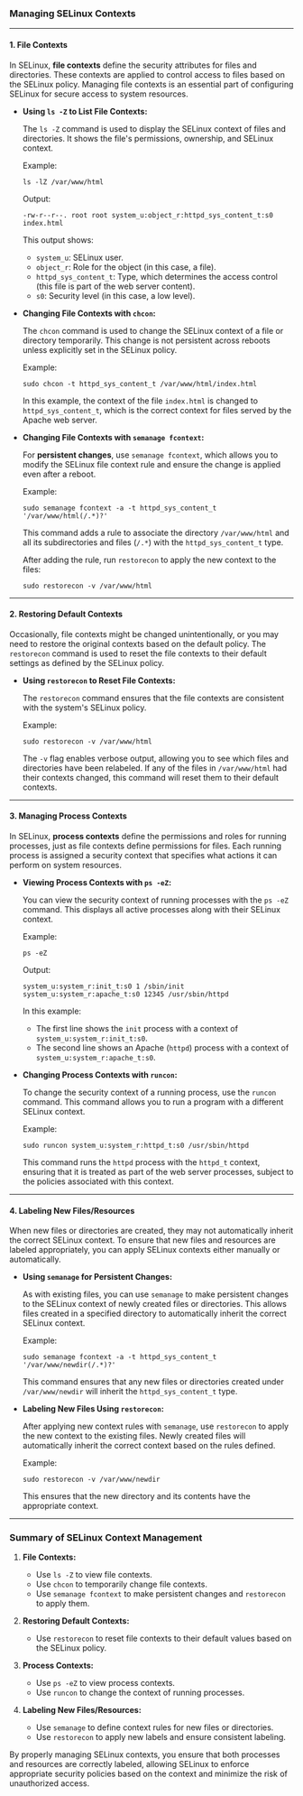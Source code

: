 ### **Managing SELinux Contexts**

---

#### **1. File Contexts**

In SELinux, **file contexts** define the security attributes for files and directories. These contexts are applied to control access to files based on the SELinux policy. Managing file contexts is an essential part of configuring SELinux for secure access to system resources.

- **Using `ls -Z` to List File Contexts:**

   The `ls -Z` command is used to display the SELinux context of files and directories. It shows the file's permissions, ownership, and SELinux context.

   Example:
   ```
   ls -lZ /var/www/html
   ```

   Output:
   ```
   -rw-r--r--. root root system_u:object_r:httpd_sys_content_t:s0 index.html
   ```
   This output shows:
   - `system_u`: SELinux user.
   - `object_r`: Role for the object (in this case, a file).
   - `httpd_sys_content_t`: Type, which determines the access control (this file is part of the web server content).
   - `s0`: Security level (in this case, a low level).

- **Changing File Contexts with `chcon`:**

   The `chcon` command is used to change the SELinux context of a file or directory temporarily. This change is not persistent across reboots unless explicitly set in the SELinux policy.

   Example:
   ```
   sudo chcon -t httpd_sys_content_t /var/www/html/index.html
   ```
   In this example, the context of the file `index.html` is changed to `httpd_sys_content_t`, which is the correct context for files served by the Apache web server.

- **Changing File Contexts with `semanage fcontext`:**

   For **persistent changes**, use `semanage fcontext`, which allows you to modify the SELinux file context rule and ensure the change is applied even after a reboot.

   Example:
   ```
   sudo semanage fcontext -a -t httpd_sys_content_t '/var/www/html(/.*)?'
   ```
   This command adds a rule to associate the directory `/var/www/html` and all its subdirectories and files (`/.*`) with the `httpd_sys_content_t` type.

   After adding the rule, run `restorecon` to apply the new context to the files:
   ```
   sudo restorecon -v /var/www/html
   ```

---

#### **2. Restoring Default Contexts**

Occasionally, file contexts might be changed unintentionally, or you may need to restore the original contexts based on the default policy. The `restorecon` command is used to reset the file contexts to their default settings as defined by the SELinux policy.

- **Using `restorecon` to Reset File Contexts:**

   The `restorecon` command ensures that the file contexts are consistent with the system's SELinux policy.

   Example:
   ```
   sudo restorecon -v /var/www/html
   ```

   The `-v` flag enables verbose output, allowing you to see which files and directories have been relabeled. If any of the files in `/var/www/html` had their contexts changed, this command will reset them to their default contexts.

---

#### **3. Managing Process Contexts**

In SELinux, **process contexts** define the permissions and roles for running processes, just as file contexts define permissions for files. Each running process is assigned a security context that specifies what actions it can perform on system resources.

- **Viewing Process Contexts with `ps -eZ`:**

   You can view the security context of running processes with the `ps -eZ` command. This displays all active processes along with their SELinux context.

   Example:
   ```
   ps -eZ
   ```

   Output:
   ```
   system_u:system_r:init_t:s0 1 /sbin/init
   system_u:system_r:apache_t:s0 12345 /usr/sbin/httpd
   ```

   In this example:
   - The first line shows the `init` process with a context of `system_u:system_r:init_t:s0`.
   - The second line shows an Apache (`httpd`) process with a context of `system_u:system_r:apache_t:s0`.

- **Changing Process Contexts with `runcon`:**

   To change the security context of a running process, use the `runcon` command. This command allows you to run a program with a different SELinux context.

   Example:
   ```
   sudo runcon system_u:system_r:httpd_t:s0 /usr/sbin/httpd
   ```

   This command runs the `httpd` process with the `httpd_t` context, ensuring that it is treated as part of the web server processes, subject to the policies associated with this context.

---

#### **4. Labeling New Files/Resources**

When new files or directories are created, they may not automatically inherit the correct SELinux context. To ensure that new files and resources are labeled appropriately, you can apply SELinux contexts either manually or automatically.

- **Using `semanage` for Persistent Changes:**

   As with existing files, you can use `semanage` to make persistent changes to the SELinux context of newly created files or directories. This allows files created in a specified directory to automatically inherit the correct SELinux context.

   Example:
   ```
   sudo semanage fcontext -a -t httpd_sys_content_t '/var/www/newdir(/.*)?'
   ```
   This command ensures that any new files or directories created under `/var/www/newdir` will inherit the `httpd_sys_content_t` type.

- **Labeling New Files Using `restorecon`:**

   After applying new context rules with `semanage`, use `restorecon` to apply the new context to the existing files. Newly created files will automatically inherit the correct context based on the rules defined.

   Example:
   ```
   sudo restorecon -v /var/www/newdir
   ```

   This ensures that the new directory and its contents have the appropriate context.

---

### **Summary of SELinux Context Management**

1. **File Contexts:**
   - Use `ls -Z` to view file contexts.
   - Use `chcon` to temporarily change file contexts.
   - Use `semanage fcontext` to make persistent changes and `restorecon` to apply them.

2. **Restoring Default Contexts:**
   - Use `restorecon` to reset file contexts to their default values based on the SELinux policy.

3. **Process Contexts:**
   - Use `ps -eZ` to view process contexts.
   - Use `runcon` to change the context of running processes.

4. **Labeling New Files/Resources:**
   - Use `semanage` to define context rules for new files or directories.
   - Use `restorecon` to apply new labels and ensure consistent labeling.

By properly managing SELinux contexts, you ensure that both processes and resources are correctly labeled, allowing SELinux to enforce appropriate security policies based on the context and minimize the risk of unauthorized access.
